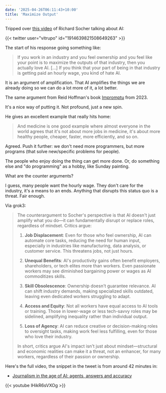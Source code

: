 ```yaml
---
date: '2025-04-26T06:11:43+10:00'
title: 'Maximize Output'
---
```


Tripped over [this video](https://x.com/vitrupo/status/1914639821508649263) of Richard Socher talking about AI:

{{< twitter user="vitrupo" id="1914639821508649263" >}}

The start of his response going something like:

> If you work in an industry and you feel ownership and you feel like your point is to maximize the outputs of that industry, then you actually love AI. [...] If you think that your part of being in that industry is getting paid an hourly wage, you kind of hate AI.

It is an argument of amplification. That AI amplifies the things we are already doing so we can do a lot more of it, a lot better.

The same argument from Reid Hoffman's book [Impromptu](https://www.goodreads.com/book/show/123249503-impromptu) from 2023.

It's a nice way of putting it. Not profound, just a new spin.

He gives an excellent example that really hits home:

> And medicine is one good example where almost everyone in the world agrees that it's not about more jobs in medicine, it's about more healthy people, cheaper, faster, more efficiently, and so on.

Agreed. Push it further: we don't need more programmers, but more programs (that solve new/specific problems for people).

The people who enjoy doing the thing can get more done. Or, do something else and "do programming" as a hobby, like Sunday painting.

What are the counter arguments?

I guess, many people want the hourly wage. They don't care for the industry, it's a means to an ends. Anything that disrupts this status quo is a threat. Fair enough.

Via grok3:

> The counterargument to Socher's perspective is that AI doesn't just amplify what you do—it can fundamentally disrupt or replace roles, regardless of mindset. Critics argue:
>
> 1. **Job Displacement**: Even for those who feel ownership, AI can automate core tasks, reducing the need for human input, especially in industries like manufacturing, data analysis, or customer service. This threatens jobs, not just hours.
>
> 2. **Unequal Benefits**: AI's productivity gains often benefit employers, shareholders, or tech elites more than workers. Even passionate workers may see diminished bargaining power or wages as AI commoditizes skills.
>
> 3. **Skill Obsolescence**: Ownership doesn't guarantee relevance. AI can shift industry demands, making specialized skills outdated, leaving even dedicated workers struggling to adapt.
>
> 4. **Access and Equity**: Not all workers have equal access to AI tools or training. Those in lower-wage or less tech-savvy roles may be sidelined, amplifying inequality rather than individual output.
>
> 5. **Loss of Agency**: AI can reduce creative or decision-making roles to oversight tasks, making work feel less fulfilling, even for those who love their industry.
>
> In short, critics argue AI's impact isn't just about mindset—structural and economic realities can make it a threat, not an enhancer, for many workers, regardless of their passion or ownership.


Here's the full video, the snippet in the tweet is from around 42 minutes in:

* [Journalism in the age of AI: agents, answers and accuracy](https://www.youtube.com/watch?v=lHikR6sVXOg)

{{< youtube lHikR6sVXOg >}}
